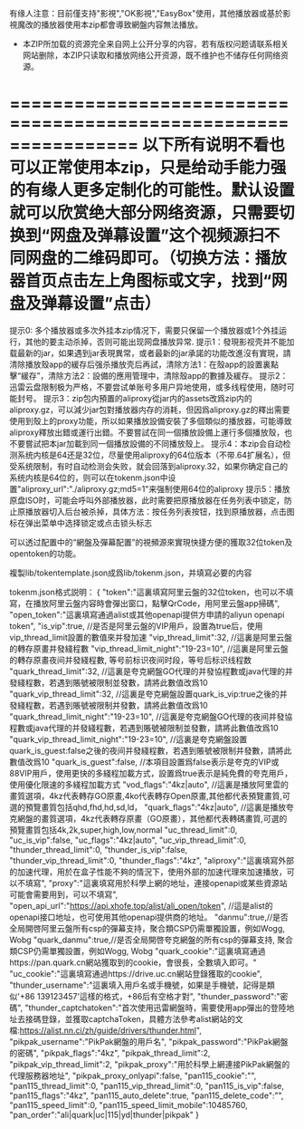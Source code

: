 有缘人注意：目前僅支持"影視","OK影視","EasyBox"使用，其他播放器或基於影視魔改的播放器使用本zip都會導致網盤内容無法播放。
* 本ZIP所加载的资源完全来自网上公开分享的内容，若有版权问题请联系相关网站删除，本ZIP只读取和播放网络公开资源，既不维护也不储存任何网络资源。


================================================================
以下所有说明不看也可以正常使用本zip，只是给动手能力强的有缘人更多定制化的可能性。默认设置就可以欣赏绝大部分网络资源，只需要切换到“网盘及弹幕设置”这个视频源扫不同网盘的二维码即可。（切换方法：播放器首页点击左上角图标或文字，找到“网盘及弹幕设置”点击）
================================================================

提示0: 多个播放器或多次外挂本zip情况下，需要只保留一个播放器或1个外挂运行，其他的要主动杀掉，否则可能出现网盘播放异常.
提示1：發現影视壳并不能加载最新的jar，如果遇到jar表現異常，或者最新的jar承諾的功能改進沒有實現，請清除播放殼app的緩存后强杀播放壳后再試，清除方法1：在殼app的設置裏點擊“緩存”，清除方法2：設備的應用管理中，清除殼app的數據及緩存。
提示2：迅雷云盘限制极为严格，不要尝试单账号多用户异地使用，或多线程使用，随时可能封号。
提示3：zip包内預置的aliproxy從jar内的assets改爲zip内的aliproxy.gz，可以減少jar包對播放器内存的消耗，但因爲aliproxy.gz的釋出需要使用到殼上的proxy功能，所以如果播放設備安裝了多個類似的播放器，可能導致aliproxy釋放出錯或運行出錯。不要嘗試在同一個播放設備上運行多個播放殼，也不要嘗試把本jar加載到同一個播放設備的不同播放殼上。
提示4：本zip会自动检测系统内核是64还是32位，尽量使用aliproxy的64位版本（不带.64扩展名），但受系统限制，有时自动检测会失败，就会回落到aliproxy.32，如果你确定自己的系统内核是64位的，则可以在tokenm.json中设置"aliproxy_url":"./aliproxy.gz;md5=1"来强制使用64位的aliproxy
提示5：播放原盘ISO时，可能会呼叫外部播放器，此时需要把原播放器在任务列表中锁定，防止原播放器切入后台被杀掉，具体方法：按任务列表按钮，找到原播放器，点击图标在弹出菜单中选择锁定或点击锁头标志

可以透过配置中的“網盤及彈幕配置”的視頻源來實現快捷方便的獲取32位token及opentoken的功能。

複製lib/tokentemplate.json成爲lib/tokenm.json，并填寫必要的内容

tokenm.json格式説明：
{
"token":"這裏填寫阿里云盤的32位token，也可以不填寫，在播放阿里云盤内容時會彈出窗口，點擊QrCode，用阿里云盤app掃碼",
"open_token":"這裏填寫通過alist或其他openapi提供方申請的aliyun openapi token",
"is_vip":true, //是否是阿里云盤的VIP用戶，設置為true后，使用vip_thread_limit設置的數值來并發加速
"vip_thread_limit":32, //這裏是阿里云盤的轉存原畫并發綫程數
"vip_thread_limit_night":"19-23=10", //這裏是阿里云盤的轉存原畫夜间并發綫程數, 等号前标识夜间时段，等号后标识线程数
"quark_thread_limit":32, //這裏是夸克網盤GO代理的并發協程數或java代理的并發綫程數，若遇到賬號被限制並發數，請將此數值改爲10
"quark_vip_thread_limit":32, //這裏是夸克網盤設置quark_is_vip:true之後的并發綫程數，若遇到賬號被限制并發數，請將此數值改爲10
"quark_thread_limit_night":"19-23=10", //這裏是夸克網盤GO代理的夜间并發協程數或java代理的并發綫程數，若遇到賬號被限制並發數，請將此數值改爲10
"quark_vip_thread_limit_night":"19-23=10", //這裏是夸克網盤設置quark_is_guest:false之後的夜间并發綫程數，若遇到賬號被限制并發數，請將此數值改爲10
"quark_is_guest":false, //本項目設置爲false表示是夸克的VIP或88VIP用戶，使用更快的多綫程加載方式，設置爲true表示是純免費的夸克用戶，使用優化限速的多綫程加載方式
"vod_flags":"4kz|auto", //這裏是播放阿里雲的畫質選項，4kz代表轉存GO原畫,4ko代表轉存Open原畫,其他都代表預覽畫質,可選的預覽畫質包括qhd,fhd,hd,sd,ld，
"quark_flags":"4kz|auto", //這裏是播放夸克網盤的畫質選項，4kz代表轉存原畫（GO原畫），其他都代表轉碼畫質,可選的預覽畫質包括4k,2k,super,high,low,normal
"uc_thread_limit":0,
"uc_is_vip":false,
"uc_flags":"4kz|auto",
"uc_vip_thread_limit":0,
"thunder_thread_limit":0,
"thunder_is_vip":false,
"thunder_vip_thread_limit":0,
"thunder_flags":"4kz",
"aliproxy":"這裏填寫外部的加速代理，用於在盒子性能不夠的情況下，使用外部的加速代理來加速播放，可以不填寫",
"proxy":"這裏填寫用於科學上網的地址，連接openapi或某些資源站可能會需要用到，可以不填寫",
"open_api_url":"https://api.xhofe.top/alist/ali_open/token", //這是alist的openapi接口地址，也可使用其他openapi提供商的地址。
"danmu":true,//是否全局開啓阿里云盤所有csp的彈幕支持，聚合類CSP仍需單獨設置，例如Wogg, Wobg
"quark_danmu":true,//是否全局開啓夸克網盤的所有csp的彈幕支持, 聚合類CSP仍需單獨設置，例如Wogg, Wobg
"quark_cookie":"這裏填寫通過https://pan.quark.cn網站獲取到的cookie，會很長，全數填入即可。"
"uc_cookie":"這裏填寫通過https://drive.uc.cn網站登錄獲取的cookie",
"thunder_username":"這裏填入用戶名或手機號，如果是手機號，記得是類似'+86 139123457'這樣的格式，+86后有空格才對",
"thunder_password":"密碼",
"thunder_captchatoken":"首次使用迅雷網盤時，需要使用app彈出的登陸地址去接碼登錄，並獲取captchaToken，具體方法參考alist網站的文檔:https://alist.nn.ci/zh/guide/drivers/thunder.html",
"pikpak_username":"PikPak網盤的用戶名",
"pikpak_password":"PikPak網盤的密碼",
"pikpak_flags":"4kz",
"pikpak_thread_limit":2,
"pikpak_vip_thread_limit":2,
"pikpak_proxy":"用於科學上網連接PikPak網盤的代理服務器地址",
"pikpak_proxy_onlyapi":false,
"pan115_cookie":"",
"pan115_thread_limit":0,
"pan115_vip_thread_limit":0,
"pan115_is_vip":false,
"pan115_flags":"4kz",
"pan115_auto_delete":true,
"pan115_delete_code":"",
"pan115_speed_limit":0,
"pan115_speed_limit_mobile":10485760,
"pan_order":"ali|quark|uc|115|yd|thunder|pikpak"
}
